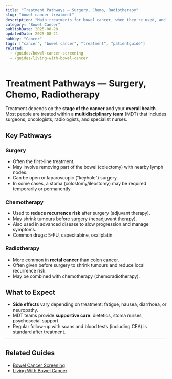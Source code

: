 ```yaml
---
title: "Treatment Pathways — Surgery, Chemo, Radiotherapy"
slug: "bowel-cancer-treatment"
description: "Main treatments for bowel cancer, when they're used, and what patients can expect."
category: "Bowel Cancer"
publishDate: 2025-08-20
updatedDate: 2025-08-21
hubKey: "Cancer"
tags: ["cancer", "bowel cancer", "treatment", "patientguide"]
related:
  - /guides/bowel-cancer-screening
  - /guides/living-with-bowel-cancer
---
```


# Treatment Pathways — Surgery, Chemo, Radiotherapy

Treatment depends on the **stage of the cancer** and your **overall health**. Most people are treated within a **multidisciplinary team** (MDT) that includes surgeons, oncologists, radiologists, and specialist nurses.

## Key Pathways

### Surgery
- Often the first-line treatment.  
- May involve removing part of the bowel (colectomy) with nearby lymph nodes.  
- Can be open or laparoscopic ("keyhole") surgery.  
- In some cases, a stoma (colostomy/ileostomy) may be required temporarily or permanently.

### Chemotherapy
- Used to **reduce recurrence risk** after surgery (adjuvant therapy).  
- May shrink tumours before surgery (neoadjuvant therapy).  
- Also used in advanced disease to slow progression and manage symptoms.  
- Common drugs: 5-FU, capecitabine, oxaliplatin.

### Radiotherapy
- More common in **rectal cancer** than colon cancer.  
- Often given before surgery to shrink tumours and reduce local recurrence risk.  
- May be combined with chemotherapy (chemoradiotherapy).

## What to Expect
- **Side effects** vary depending on treatment: fatigue, nausea, diarrhoea, or neuropathy.  
- MDT teams provide **supportive care**: dietetics, stoma nurses, psychosocial support.  
- Regular follow-up with scans and blood tests (including CEA) is standard after treatment.

---

## Related Guides
- [Bowel Cancer Screening](/guides/bowel-cancer-screening)  
- [Living With Bowel Cancer](/guides/living-with-bowel-cancer)  
